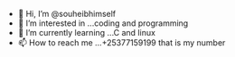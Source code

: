 - 👋 Hi, I’m @souheibhimself
- 👀 I’m interested in ...coding and programming
- 🌱 I’m currently learning ...C and linux
- 📫 How to reach me ...+25377159199 that is my number

<!---
souheibhimself/souheibhimself is a ✨ special ✨ repository because its `README.md` (this file) appears on your GitHub profile.
You can click the Preview link to take a look at your changes.
--->

